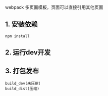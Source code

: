 webpack 多页面模板，页面可以直接引用其他页面<br>

## 1. 安装依赖<br>
    npm install

## 2. 运行dev开发

## 3. 打包发布
    build_dev(未压缩)
    build_dist(压缩)